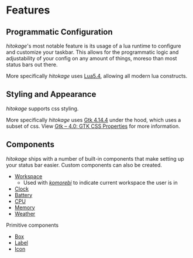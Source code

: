# Features

## Programmatic Configuration

_hitokage_'s most notable feature is its usage of a lua runtime to configure and customize your taskbar.
This allows for the programmatic logic and adjustability of your config on any amount of things, moreso
than most status bars out there.

More specifically _hitokage_ uses [Lua5.4](https://www.lua.org/versions.html), allowing all modern lua constructs.

## Styling and Appearance

_hitokage_ supports css styling. 

More specifically _hitokage_ uses [Gtk 4.14.4](https://gitlab.gnome.org/GNOME/gtk) under the hood, which
uses a subset of css. View [Gtk – 4.0: GTK CSS Properties](https://docs.gtk.org/gtk4/css-properties.html) for more information.

## Components

_hitokage_ ships with a number of built-in components that make setting up your status bar easier.
Custom components can also be created.

* [Workspace](./lua/Workspace.html)
    - Used with [_komorebi_](https://github.com/LGUG2Z/komorebi) to indicate current workspace the user is in
* [Clock](./lua/Clock.html)
* [Battery](./lua/Battery.html)
* [CPU](./lua/CPU.html)
* [Memory](./lua/Memory.html)
* [Weather](./lua/Weather.html)

Primitive components

* [Box](./lua/Box.html)
* [Label](./lua/Label.html)
* [Icon](./lua/Icon.html)
